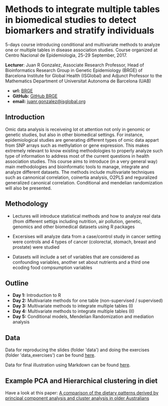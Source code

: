 # Methods to integrate multiple tables in biomedical studies to detect biomarkers and stratify individuals

5-days course introducing conditional and multivariate methods to analyze one or multiple tables in disease association studies. 
Course organized at Centro Nacional de Epidemiologia, 25-29 September, 2017.


**Lecturer**: Juan R Gonzalez, Associate Research Professor, Head of Bioinformatics Research Group in Genetic Epidemiology (BRGE) of
Barcelona Institute for Global Health (ISGlobal) and Adjunct Professor to the Mathematics 
Department of Universitat Autonoma de Barcelona (UAB)

- **url:** [BRGE](http://brge.isglobal.org)
- **GitHub:** [GitHub BRGE](https://github.com/isglobal-brge)
- **email:** juanr.gonzalez@isglobal.org

## Introduction

Omic data analysis is receiveing lot ot attention not only in genomic or genetic studies, but also in other biomedical settings. For instance, epidemiological studies are generating different types of omic data appart from SNP arrays such as methylation or gene expression. This makes extremely relevant to know existing methodologies to properly analyze such type of information to address most of the current questions in health association studies. This course aims to introduce (in a very general way) main methodologies and bioinformatic tools to manage, integrate and analyze different datasets. The methods include multivariate techniques such as cannonical correlation, coinertia analysis, O2PLS and reguralized generalized canonical correlation. Conditional and mendelian randomization will also be presented.

## Methodology

- Lectures will introduce statistical methods and how to analyze real data (from different settigs including nutrition, air pollution, genetic, genomics and other biomedical datasets using R packages

- Excersises will analyze data from a case/control study in cancer setting were controls and 4 types of cancer (colorectal, stomach, breast and prostate) were studied
  
- Datasets will include a set of variables that are considered as confounding variables, another set about nutrients and a third one ecoding food compsumption variables

## Outline

- **Day 1:** Introduction to R
- **Day 2:** Multivariate methods for one table (non-supervised / supervised)
- **Day 3:** Multivariate methods to integrate multiple tables (I)
- **Day 4:** Multivariate methods to integrate multiple tables (II)
- **Day 5:** Conditional models, Mendelian Randomization and mediation analysis

## Data

Data for reproducing the slides (folder 'data') and doing the exercises (folder 'data_exercises') can be found [here](https://drive.google.com/file/d/0B9z3DpVIA7h6WEx0Q3Jkd00tYm8/view?usp=sharing). 

Data for final illustration using Markdown can be found [here](https://drive.google.com/file/d/0B9z3DpVIA7h6YW1iOXZnWmZKY0k/view?usp=sharing).

## Example PCA and Hierarchical clustering in diet

Have a look at this paper: [A comparison of the dietary patterns derived by principal component analysis and cluster analysis in older Australians](https://www.ncbi.nlm.nih.gov/pmc/articles/PMC4772350/)